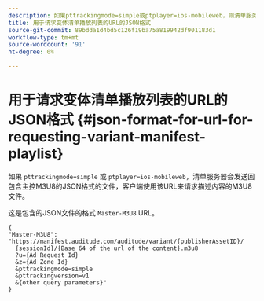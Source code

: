 ```yaml
---
description: 如果pttrackingmode=simple或ptplayer=ios-mobileweb，则清单服务器会发送回包含主控-M3U8的JSON格式的文件，该文件是客户端用于请求描述内容的M3U8文件的URL。
title: 用于请求变体清单播放列表的URL的JSON格式
source-git-commit: 89bdda1d4bd5c126f19ba75a819942df901183d1
workflow-type: tm+mt
source-wordcount: '91'
ht-degree: 0%

---
```



# 用于请求变体清单播放列表的URL的JSON格式 {#json-format-for-url-for-requesting-variant-manifest-playlist}

如果 `pttrackingmode=simple` 或 `ptplayer=ios-mobileweb`，清单服务器会发送回包含主控M3U8的JSON格式的文件，客户端使用该URL来请求描述内容的M3U8文件。

这是包含的JSON文件的格式 `Master-M3U8` URL。

```
{
"Master-M3U8": "https://manifest.auditude.com/auditude/variant/{publisherAssetID}/
  {sessionId}/{Base 64 of the url of the content}.m3u8
  ?u={Ad Request Id}
  &z={Ad Zone Id}
  &pttrackingmode=simple
  &pttrackingversion=v1
  &{other query parameters}"
}
```
